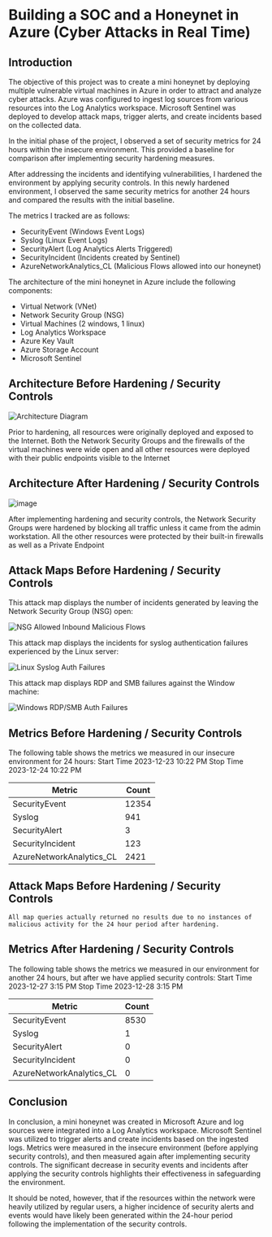 # Building a SOC and a Honeynet in Azure (Cyber Attacks in Real Time)

## Introduction

The objective of this project was to create a mini honeynet by deploying multiple vulnerable virtual machines in Azure in order to attract and analyze cyber attacks. 
Azure was configured to ingest log sources from various resources into the Log Analytics workspace. Microsoft Sentinel was deployed to develop attack maps, trigger alerts, and create incidents based on the collected data.

In the initial phase of the project, I observed a set of security metrics for 24 hours within the insecure environment. This provided a baseline for comparison after implementing security hardening measures. 

After addressing the incidents and identifying vulnerabilities, I hardened the environment by applying security controls. In this newly hardened environment, I observed the same security metrics for another 24 hours and compared the results with the initial baseline.

The metrics I tracked are as follows:

- SecurityEvent (Windows Event Logs)
- Syslog (Linux Event Logs)
- SecurityAlert (Log Analytics Alerts Triggered)
- SecurityIncident (Incidents created by Sentinel)
- AzureNetworkAnalytics_CL (Malicious Flows allowed into our honeynet)


The architecture of the mini honeynet in Azure include the following components:

- Virtual Network (VNet)
- Network Security Group (NSG)
- Virtual Machines (2 windows, 1 linux)
- Log Analytics Workspace
- Azure Key Vault
- Azure Storage Account
- Microsoft Sentinel


## Architecture Before Hardening / Security Controls
![Architecture Diagram](https://github.com/MJPK3/Azure-SOC/assets/155101946/e70ef73f-e54d-48c7-bf86-5744cecde5b7)

Prior to hardening, all resources were originally deployed and exposed to the Internet. Both the  Network Security Groups and the firewalls of the virtual machines were wide open and all other resources were deployed with their public endpoints visible to the Internet


## Architecture After Hardening / Security Controls
![image](https://github.com/MJPK3/Azure-SOC/assets/155101946/db95ef9a-5015-4647-97c6-d5975a8ddc6c)


After implementing hardening and security controls, the Network Security Groups were hardened by blocking all traffic unless it came from the admin workstation. All the other resources were protected by their built-in firewalls as well as a Private Endpoint

## Attack Maps Before Hardening / Security Controls

This attack map displays the number of incidents generated by leaving the Network Security Group (NSG) open:

![NSG Allowed Inbound Malicious Flows](https://github.com/MJPK3/Azure-SOC/assets/155101946/b2ea01e0-dac3-4a00-b821-35043190202e)<br>

This attack map displays the incidents for syslog authentication failures experienced by the Linux server:

![Linux Syslog Auth Failures](https://github.com/MJPK3/Azure-SOC/assets/155101946/39394ba7-f3e2-4664-800b-bc2931c0a499)<br>

This attack map displays RDP and SMB failures against the Window machine:

![Windows RDP/SMB Auth Failures](https://github.com/MJPK3/Azure-SOC/assets/155101946/fff85214-cfc8-4372-8c1f-d00208bec0a1)<br>

## Metrics Before Hardening / Security Controls

The following table shows the metrics we measured in our insecure environment for 24 hours:
Start Time 2023-12-23 10:22 PM
Stop Time 2023-12-24 10:22 PM

| Metric                   | Count
| ------------------------ | -----
| SecurityEvent            | 12354
| Syslog                   | 941
| SecurityAlert            | 3
| SecurityIncident         | 123
| AzureNetworkAnalytics_CL | 2421

## Attack Maps Before Hardening / Security Controls

```All map queries actually returned no results due to no instances of malicious activity for the 24 hour period after hardening.```

## Metrics After Hardening / Security Controls

The following table shows the metrics we measured in our environment for another 24 hours, but after we have applied security controls:
Start Time 2023-12-27 3:15 PM
Stop Time	2023-12-28  3:15 PM

| Metric                   | Count
| ------------------------ | -----
| SecurityEvent            | 8530
| Syslog                   | 1
| SecurityAlert            | 0
| SecurityIncident         | 0
| AzureNetworkAnalytics_CL | 0

## Conclusion

In conclusion, a mini honeynet was created in Microsoft Azure and log sources were integrated into a Log Analytics workspace. Microsoft Sentinel was utilized to trigger alerts and create incidents based on the ingested logs. Metrics were measured in the insecure environment (before applying security controls), and then measured again after implementing security controls. The significant decrease in security events and incidents after applying the security controls highlights their effectiveness in safeguarding the environment.

It should be noted, however, that if the resources within the network were heavily utilized by regular users, a higher incidence of security alerts and events would have likely been generated within the 24-hour period following the implementation of the security controls. 
